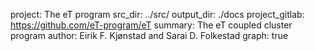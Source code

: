 project: The eT program 
src_dir: ../src/
output_dir: ./docs
project_gitlab: https://github.com/eT-program/eT
summary: The eT coupled cluster program
author: Eirik F. Kjønstad and Sarai D. Folkestad
graph: true

